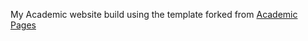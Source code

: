 My Academic website build using the template forked from [Academic Pages](https://github.com/academicpages)  
